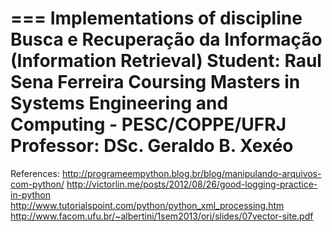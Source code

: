 ===
Implementations of discipline Busca e Recuperação da Informação (Information Retrieval)
Student: Raul Sena Ferreira
Coursing Masters in Systems Engineering and Computing - PESC/COPPE/UFRJ
Professor: DSc. Geraldo B. Xexéo
===
References:
http://programeempython.blog.br/blog/manipulando-arquivos-com-python/
http://victorlin.me/posts/2012/08/26/good-logging-practice-in-python
http://www.tutorialspoint.com/python/python_xml_processing.htm
http://www.facom.ufu.br/~albertini/1sem2013/ori/slides/07vector-site.pdf
